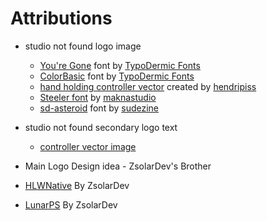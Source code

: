 # Attributions

- studio not found logo image
  - [You're Gone](https://www.dafont.com/youre-gone.font) font by [TypoDermic Fonts](https://typodermicfonts.com)
  - [ColorBasic](https://www.dafont.com/color-basic.font) font by [TypoDermic Fonts](https://typodermicfonts.com)
  - [hand holding controller vector](https://www.vecteezy.com/vector-art/6051282-hand-holding-gaming-controller-joystick) created by [hendripiss](https://www.vecteezy.com/members/hendripiss)
  - [Steeler font](https://www.fontspace.com/steelar-font-f116892) by [maknastudio](https://www.fontspace.com/maknastudio)
  - [sd-asteroid](https://www.fontspace.com/sd-asteroid-b-612-font-f117498) font by [sudezine](https://www.fontspace.com/sudezine)

- studio not found secondary logo text
  - [controller vector image](https://www.vexels.com/vectors/preview/68390/game-controller-set-vector)
- Main Logo Design idea - ZsolarDev's Brother
- [HLWNative](https://github.com/ZSolarDev/HLWNative) By ZsolarDev
- [LunarPS](https://github.com/ZSolarDev/LunarPS) By ZsolarDev
